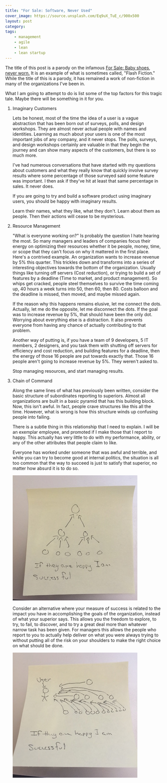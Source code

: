 ```yaml
---
title: "For Sale: Software, Never Used"
cover_image: https://source.unsplash.com/Eq9uX_TuE_c/900x500
layout: post
category:
tags:
    - management
    - agile
    - lean
    - lean startup
---
```

The title of this post is a parody on the infamous [For Sale: Baby shoes, never worn.](https://en.wikipedia.org/wiki/For_sale:_baby_shoes,_never_worn)
It is an example of what is sometimes called, "Flash Fiction." While the title of this is a parody, it has remained a work
of non-fiction in many of the organizations I've been in.

What I am going to attempt to do is list some of the top factors for this tragic tale. Maybe there will be something in
it for you.

1. Imaginary Customers

    Lets be honest, most of the time the idea of a user is a vague abstraction that has been born out of surveys, polls,
    and design workshops. They are almost never actual people with names and identities. Learning as much about your users
    is one of the most important jobs of any company, and it never stops. The polls, surveys, and design workshops certainly
    are valuable in that they begin the journey and can show many aspects of the customers, but there is so much more.

    I've had numerous conversations that have started with my questions about customers and what they really know that quickly
    involve survey results where some percentage of those surveyed said some feature was important. I then ask if they've hit
    at least that same percentage in sales. It never does.

    If you are going to try and build a software product using imaginary users, you should be happy with imaginary results.

    Learn their names, what they like, what they don't. Learn about them as people. Then their actions will cease to be mysterious.

2. Resource Management
    
    "What is everyone working on?" Is probably the question I hate hearing the most. So many managers and leaders of companies
    focus their energy on optimizing their resources whether it be people, money, time, or scope that they can't focus on
    why it mattered in the first place. Here's a contrived example. An organization wants to increase revenue by 5% this
    quarter. This trickles down and transforms into a series of interesting objectives towards the bottom of the organization.
    Usually things like turning off servers (Cost reduction), or trying to build a set of features by a deadline (Time to market, 
    and product management). So whips get cracked, people steel themselves to survive the time coming up, 40 hours a week turns into 50, 
    then 60, then 80. Costs balloon and the deadline is missed, then moved, and maybe missed again.

    If the reason why this happens remains elusive, let me connect the dots. Actually, let me do the opposite, let me
    disconnect the dots. If the goal was to increase revenue by 5%, that should have been the only dot. Worrying about
    everything else is a distraction. It also prevents everyone from having any chance of actually contributing to that
    problem.

    Another way of putting is, if you have a team of 9 developers, 5 IT members, 2 designers, and you task them with
    shutting off servers for efficiency and cost reduction, and building features for a deadline, then the energy of those
    16 people are put towards exactly that. Those 16 people aren't going to increase revenue by 5%. They weren't asked to.

    Stop managing resources, and start managing results.

3. Chain of Command

    Along the same lines of what has previously been written, consider the basic structure of subordinates reporting
    to superiors. Almost all organizations are built in a basic pyramid that has this building block. Now, this isn't awful.
    In fact, people crave structures like this all the time. However, what is wrong is how this structure winds up
    confusing people into failing.

    There is a subtle thing in this relationship that I need to explain. I will be an exemplar employee, and promoted if
    I make those that I report to happy. This actually has very little to do with my performance, ability, or any of the
    other attributes that people claim to like.

    Everyone has worked under someone that was awful and terrible, and while you can try to become good at internal politics,
    the situation is all too common that the way to succeed is just to satisfy that superior, no matter how absurd it is
    to do so.
    
    ![If the superior is happy, I'm successful.](/images/org_image_1.JPG)

    Consider an alternative where your measure of success is related to the impact you have in accomplishing the goals
    of the organization, instead of what your superior says. This allows you the freedom to explore, to try, to fail, to
    discover, and to try a great deal more than whatever narrow task has been given. For managers this allows the people
    who report to you to actually help deliver on what you were always trying to without putting all of the risk on your
    shoulders to make the right choice on what should be done.

    ![If the user/company is happy, I'm successful.](/images/org_image_2.JPG)


